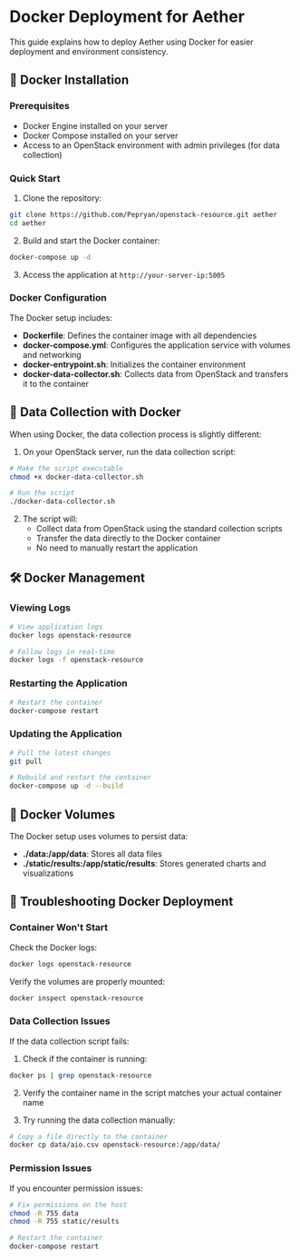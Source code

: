 # Docker Deployment for Aether

This guide explains how to deploy Aether using Docker for easier deployment and environment consistency.

## 🐳 Docker Installation

### Prerequisites

- Docker Engine installed on your server
- Docker Compose installed on your server
- Access to an OpenStack environment with admin privileges (for data collection)

### Quick Start

1. Clone the repository:
```bash
git clone https://github.com/Pepryan/openstack-resource.git aether
cd aether
```

2. Build and start the Docker container:
```bash
docker-compose up -d
```

3. Access the application at `http://your-server-ip:5005`

### Docker Configuration

The Docker setup includes:

- **Dockerfile**: Defines the container image with all dependencies
- **docker-compose.yml**: Configures the application service with volumes and networking
- **docker-entrypoint.sh**: Initializes the container environment
- **docker-data-collector.sh**: Collects data from OpenStack and transfers it to the container

## 🔄 Data Collection with Docker

When using Docker, the data collection process is slightly different:

1. On your OpenStack server, run the data collection script:
```bash
# Make the script executable
chmod +x docker-data-collector.sh

# Run the script
./docker-data-collector.sh
```

2. The script will:
   - Collect data from OpenStack using the standard collection scripts
   - Transfer the data directly to the Docker container
   - No need to manually restart the application

## 🛠️ Docker Management

### Viewing Logs

```bash
# View application logs
docker logs openstack-resource

# Follow logs in real-time
docker logs -f openstack-resource
```

### Restarting the Application

```bash
# Restart the container
docker-compose restart
```

### Updating the Application

```bash
# Pull the latest changes
git pull

# Rebuild and restart the container
docker-compose up -d --build
```

## 📂 Docker Volumes

The Docker setup uses volumes to persist data:

- **./data:/app/data**: Stores all data files
- **./static/results:/app/static/results**: Stores generated charts and visualizations

## 🔧 Troubleshooting Docker Deployment

### Container Won't Start

Check the Docker logs:
```bash
docker logs openstack-resource
```

Verify the volumes are properly mounted:
```bash
docker inspect openstack-resource
```

### Data Collection Issues

If the data collection script fails:

1. Check if the container is running:
```bash
docker ps | grep openstack-resource
```

2. Verify the container name in the script matches your actual container name

3. Try running the data collection manually:
```bash
# Copy a file directly to the container
docker cp data/aio.csv openstack-resource:/app/data/
```

### Permission Issues

If you encounter permission issues:

```bash
# Fix permissions on the host
chmod -R 755 data
chmod -R 755 static/results

# Restart the container
docker-compose restart
```
